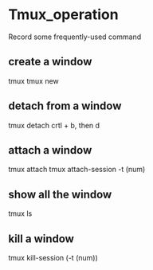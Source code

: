 # Tmux_operation
Record some frequently-used command

## create a window
tmux
tmux new 

## detach from a window
tmux detach
crtl + b, then d

## attach a window
tmux attach
tmux attach-session -t (num)

## show all the window
tmux ls

## kill a window
tmux kill-session (-t (num))
